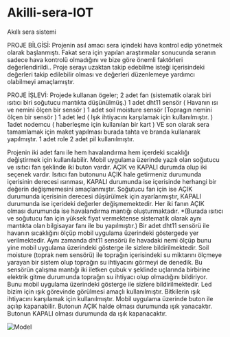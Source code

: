 # Akilli-sera-IOT
Akıllı sera sistemi

PROJE BİLGİSİ: Projenin asıl amacı sera içindeki hava kontrol edip yönetmek olarak başlanmıştı. Fakat sera için yapılan araştırmalar sonucunda seranın sadece hava kontrolü olmadığını ve bize göre önemli faktörleri değerlendirildi.. Proje serayı uzaktan takip edebilme isteği içerisindeki değerleri takip edilebilir olması ve değerleri düzenlemeye yardımcı olabilmeyi amaçlamıştır.

PROJE İŞLEVİ: Projede kullanan ögeler;
2 adet fan (sistematik olarak biri ısıtıcı biri soğutucu mantıkta düşünülmüş.)
1 adet dht11 sensör ( Havanın ısı ve nemini ölçen bir sensör )
1 adet soil moisture sensör (Topragın nemini ölçen bir sensör )
1 adet led ( Işık ihtiyacını karşılamak için kullanılmıştır. )
1adet nodemcu ( haberleşme için kullanılan bir kart )
VE son olarak sera tamamlamak için maket yapılması burada tahta ve branda kullanarak yapılmıştır.
1 adet role 
2 adet pil kullanılmıştır.

  Projenin iki adet fanı ile hem havalandırma hem içerdeki sıcaklığı değiştirmek için kullanılabilir. Mobil uygulama üzerinde yazılı olan soğutucu ve ısıtıcı fan şeklinde iki buton vardır. AÇIK ve KAPALI durumda olup iki seçenek vardır. Isıtıcı fan butonunu AÇIK hale getirmeniz durumunda içerisinin derecesi ısınması, KAPALI durumunda ise içerisinde herhangi bir değerin değişmemesini amaçlanmıştır. Soğutucu fan için ise AÇIK durumunda içerisinin derecesi düşürülmek için ayarlanmıştır, KAPALI durumunda ise içerideki değerler değişmemektedir.
  Her iki fanın AÇIK olması durumunda ise havalandırma mantığı oluşturmaktadır.
*(Burada ısıtıcı ve soğutucu fan için yüksek fiyat vermektense sistematik olarak aynı mantıkta olan bilgisayar fanı ile bu yapılmıştır.)
Bir adet dht11 sensörü ile havanın sıcaklığını ölçüp mobil uygulama üzerindeki göstergede yer verilmektedir. Aynı zamanda dht11 sensörü ile havadaki nemi ölçüp bunu yine mobil uygulama üzerindeki gösterge ile sizlere bildirilmektedir.
Soil moisture (toprak nem sensörü) ile toprağın içerisindeki su miktarını ölçmeye yarayan bir sistem olup toprağın su ihtiyacını görmeyi de denedik. Bu sensörün çalışma mantığı iki iletken çubuk v şeklinde uçlarında birbirine elektrik gitme durumunda toprağın su ihtiyacı olup olmadığını bildiriyor. Bunu mobil uygulama üzerindeki gösterge ile sizlere bildirilmektedir.
Led bizim için ışık görevinde görülmesi amaçlı kullanılmıştır. Bitkilerin ışık ihtiyacını karşılamak için kullanılmıştır. Mobil uygulama üzerinde buton ile açılıp kapanabilir. Butonun AÇIK halde olması durumunda ışık yanacaktır. Butonun KAPALI olması durumunda da ışık kapanacaktır.

![Model](https://user-images.githubusercontent.com/45576892/143576627-9d7b1207-1236-4b9c-bc38-991b13abdfec.jpg)
